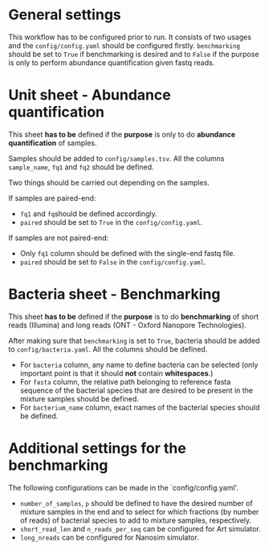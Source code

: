 # General settings

This workflow has to be configured prior to run. It consists of two usages and the `config/config.yaml` should be configured firstly. `benchmarking` should be set to `True` if benchmarking is desired and to `False` if the purpose is only to perform abundance quantification given fastq reads.


# Unit sheet - Abundance quantification

This sheet **has to be** defined if the **purpose** is only to do **abundance quantification** of samples. 

Samples should be added to `config/samples.tsv`. All the columns `sample_name`, `fq1` and `fq2` should be defined.

Two things should be carried out depending on the samples.

If samples are paired-end:

* `fq1` and `fq`should be defined accordingly.
* `paired` should be set to `True` in the `config/config.yaml`.

If samples are not paired-end:

* Only `fq1` column should be defined with the single-end fastq file.
* `paired` should be set to `False` in the `config/config.yaml`.

# Bacteria sheet - Benchmarking

This sheet **has to be** defined if the **purpose** is to do **benchmarking** of short reads (Illumina) and long reads (ONT - Oxford Nanopore Technologies).

After making sure that `benchmarking` is set to `True`, bacteria should be added to `config/bacteria.yaml`. All the columns should be defined.

* For `bacteria` column, any name to define bacteria can be selected (only important point is that it should **not** contain **whitespaces**.)
* For `fasta` column, the relative path belonging to reference fasta sequence of the bacterial species that are desired to be present in the mixture samples should be defined.
* For `bacterium_name` column, exact names of the bacterial species should be defined.

# Additional settings for the benchmarking

The following configurations can be made in the `config/config.yaml'.

* `number_of_samples`, `p` should be defined to have the desired number of mixture samples in the end and to select for which fractions (by number of reads) of bacterial species to add to mixture samples, respectively.
* `short_read_len` and `n_reads_per_seq` can be configured for Art simulator.
* `long_nreads` can be configured for Nanosim simulator.


